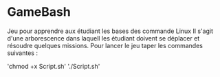 # GameBash
Jeu pour apprendre aux étudiant les bases des commande Linux
Il s'agit d'une arborescence dans laquell les étudiant doivent se déplacer et résoudre quelques missions.
Pour lancer le jeu taper les commandes suivantes : 

'chmod +x Script.sh'
'./Script.sh'

